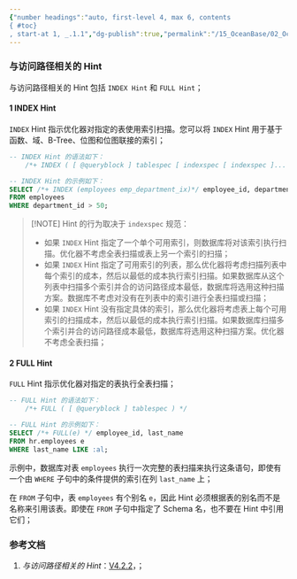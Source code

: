 ```yaml
---
{"number headings":"auto, first-level 4, max 6, contents
{ #toc}
, start-at 1, _.1.1","dg-publish":true,"permalink":"/15_OceanBase/02_OceanBase 基本操作/SQL 参考，SQL 语法/与访问路径相关的 Hint/","dgPassFrontmatter":true}
---
```




### 与访问路径相关的 Hint
与访问路径相关的 Hint 包括 `INDEX Hint` 和 `FULL Hint`；

#### 1 INDEX Hint
`INDEX` Hint 指示优化器对指定的表使用索引扫描。您可以将 `INDEX` Hint 用于基于函数、域、B-Tree、位图和位图联接的索引；

```sql
-- INDEX Hint 的语法如下：
	/*+ INDEX ( [ @queryblock ] tablespec [ indexspec [ indexspec ]... ] ) */

-- INDEX Hint 的示例如下：
SELECT /*+ INDEX (employees emp_department_ix)*/ employee_id, department_id
FROM employees
WHERE department_id > 50;
```


> [!NOTE] Hint 的行为取决于 `indexspec` 规范：
> -   如果 `INDEX` Hint 指定了一个单个可用索引，则数据库将对该索引执行扫描。优化器不考虑全表扫描或表上另一个索引的扫描；
> -   如果 `INDEX` Hint 指定了可用索引的列表，那么优化器将考虑扫描列表中每个索引的成本，然后以最低的成本执行索引扫描。如果数据库从这个列表中扫描多个索引并合的访问路径成本最低，数据库将选用这种扫描方案。数据库不考虑对没有在列表中的索引进行全表扫描或扫描；
> -   如果 `INDEX` Hint 没有指定具体的索引，那么优化器将考虑表上每个可用索引的扫描成本，然后以最低的成本执行索引扫描。如果数据库扫描多个索引并合的访问路径成本最低，数据库将选用这种扫描方案。优化器不考虑全表扫描；


#### 2 FULL Hint
`FULL` Hint 指示优化器对指定的表执行全表扫描；

```sql
-- FULL Hint 的语法如下：
	/*+ FULL ( [ @queryblock ] tablespec ) */

-- FULL Hint 的示例如下：
SELECT /*+ FULL(e) */ employee_id, last_name
FROM hr.employees e
WHERE last_name LIKE :al;
```

示例中，数据库对表 `employees` 执行一次完整的表扫描来执行这条语句，即使有一个由 `WHERE` 子句中的条件提供的索引在列 `last_name` 上；

在 `FROM` 子句中，表 `employees` 有个别名 `e`，因此 Hint 必须根据表的别名而不是名称来引用该表。即使在 `FROM` 子句中指定了 Schema 名，也不要在 Hint 中引用它们；


### 参考文档
1. *与访问路径相关的 Hint*：[V4.2.2](https://www.oceanbase.com/docs/common-oceanbase-database-cn-1000000000512396)，；


